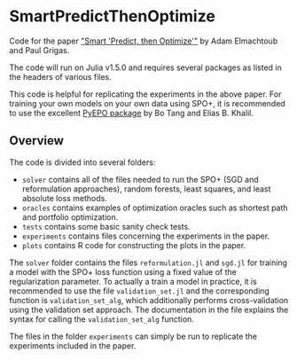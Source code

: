# SmartPredictThenOptimize
Code for the paper ["Smart 'Predict, then Optimize'"](https://arxiv.org/abs/1710.08005) by Adam Elmachtoub and Paul Grigas.

The code will run on Julia v1.5.0 and requires several packages as listed in the headers of various files.

This code is helpful for replicating the experiments in the above paper. For training your own models on your own data using SPO+, it is recommended to use the excellent [PyEPO package](https://github.com/khalil-research/PyEPO) by Bo Tang and Elias B. Khalil.

## Overview

The code is divided into several folders:
- `solver` contains all of the files needed to run the SPO+ (SGD and reformulation approaches), random forests, least squares, and least absolute loss methods.
- `oracles` contains examples of optimization oracles such as shortest path and portfolio optimization.
- `tests` contains some basic sanity check tests.
- `experiments` contains files concerning the experiments in the paper.
- `plots` contains R code for constructing the plots in the paper.

The `solver` folder contains the files `reformulation.jl` and `sgd.jl` for training a model with the SPO+ loss function using a fixed value of the regularization parameter. To actually a train a model in practice, it is recommended to use the file `validation_set.jl` and the corresponding function is `validation_set_alg`, which additionally performs cross-validation using the validation set approach. The documentation in the file explains the syntax for calling the `validation_set_alg` function.

The files in the folder `experiments` can simply be run to replicate the experiments included in the paper.

